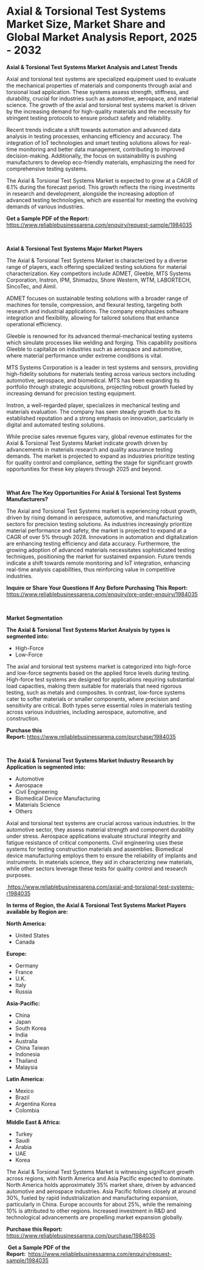 <p><h1>Axial & Torsional Test Systems Market Size, Market Share and Global Market Analysis Report, 2025 - 2032</h1></p><p><strong>Axial & Torsional Test Systems Market Analysis and Latest Trends</strong></p>
<p><p>Axial and torsional test systems are specialized equipment used to evaluate the mechanical properties of materials and components through axial and torsional load application. These systems assess strength, stiffness, and durability, crucial for industries such as automotive, aerospace, and material science. The growth of the axial and torsional test systems market is driven by the increasing demand for high-quality materials and the necessity for stringent testing protocols to ensure product safety and reliability.</p><p>Recent trends indicate a shift towards automation and advanced data analysis in testing processes, enhancing efficiency and accuracy. The integration of IoT technologies and smart testing solutions allows for real-time monitoring and better data management, contributing to improved decision-making. Additionally, the focus on sustainability is pushing manufacturers to develop eco-friendly materials, emphasizing the need for comprehensive testing systems.</p><p>The Axial & Torsional Test Systems Market is expected to grow at a CAGR of 6.1% during the forecast period. This growth reflects the rising investments in research and development, alongside the increasing adoption of advanced testing technologies, which are essential for meeting the evolving demands of various industries.</p></p>
<p><strong>Get a Sample PDF of the Report:&nbsp;</strong> <a href="https://www.reliablebusinessarena.com/enquiry/request-sample/1984035?utm_campaign=3577&utm_medium=2&utm_source=Github&utm_content=ia&utm_term=12042025&utm_id=axial-torsional-test-systems">https://www.reliablebusinessarena.com/enquiry/request-sample/1984035</a></p>
<p>&nbsp;</p>
<p><strong>Axial & Torsional Test Systems Major Market Players</strong></p>
<p><p>The Axial & Torsional Test Systems Market is characterized by a diverse range of players, each offering specialized testing solutions for material characterization. Key competitors include ADMET, Gleeble, MTS Systems Corporation, Instron, IPM, Shimadzu, Shore Western, WTM, LABORTECH, SincoTec, and Aimil.</p><p>ADMET focuses on sustainable testing solutions with a broader range of machines for tensile, compression, and flexural testing, targeting both research and industrial applications. The company emphasizes software integration and flexibility, allowing for tailored solutions that enhance operational efficiency.</p><p>Gleeble is renowned for its advanced thermal-mechanical testing systems which simulate processes like welding and forging. This capability positions Gleeble to capitalize on industries such as aerospace and automotive, where material performance under extreme conditions is vital.</p><p>MTS Systems Corporation is a leader in test systems and sensors, providing high-fidelity solutions for materials testing across various sectors including automotive, aerospace, and biomedical. MTS has been expanding its portfolio through strategic acquisitions, projecting robust growth fueled by increasing demand for precision testing equipment.</p><p>Instron, a well-regarded player, specializes in mechanical testing and materials evaluation. The company has seen steady growth due to its established reputation and a strong emphasis on innovation, particularly in digital and automated testing solutions.</p><p>While precise sales revenue figures vary, global revenue estimates for the Axial & Torsional Test Systems Market indicate growth driven by advancements in materials research and quality assurance testing demands. The market is projected to expand as industries prioritize testing for quality control and compliance, setting the stage for significant growth opportunities for these key players through 2025 and beyond.</p></p>
<p>&nbsp;</p>
<p><strong>What Are The Key Opportunities For Axial & Torsional Test Systems Manufacturers?</strong></p>
<p><p>The Axial and Torsional Test Systems market is experiencing robust growth, driven by rising demand in aerospace, automotive, and manufacturing sectors for precision testing solutions. As industries increasingly prioritize material performance and safety, the market is projected to expand at a CAGR of over 5% through 2028. Innovations in automation and digitalization are enhancing testing efficiency and data accuracy. Furthermore, the growing adoption of advanced materials necessitates sophisticated testing techniques, positioning the market for sustained expansion. Future trends indicate a shift towards remote monitoring and IoT integration, enhancing real-time analysis capabilities, thus reinforcing value in competitive industries.</p></p>
<p><strong>Inquire or Share Your Questions If Any Before Purchasing This Report:</strong> <a href="https://www.reliablebusinessarena.com/enquiry/pre-order-enquiry/1984035?utm_campaign=3577&utm_medium=2&utm_source=Github&utm_content=ia&utm_term=12042025&utm_id=axial-torsional-test-systems">https://www.reliablebusinessarena.com/enquiry/pre-order-enquiry/1984035</a></p>
<p>&nbsp;</p>
<p><strong>Market Segmentation</strong></p>
<p><strong>The Axial & Torsional Test Systems Market Analysis by types is segmented into:</strong></p>
<p><ul><li>High-Force</li><li>Low-Force</li></ul></p>
<p><p>The axial and torsional test systems market is categorized into high-force and low-force segments based on the applied force levels during testing. High-force test systems are designed for applications requiring substantial load capacities, making them suitable for materials that need rigorous testing, such as metals and composites. In contrast, low-force systems cater to softer materials or smaller components, where precision and sensitivity are critical. Both types serve essential roles in materials testing across various industries, including aerospace, automotive, and construction.</p></p>
<p><strong>Purchase this Report:&nbsp;</strong><a href="https://www.reliablebusinessarena.com/purchase/1984035?utm_campaign=3577&utm_medium=2&utm_source=Github&utm_content=ia&utm_term=12042025&utm_id=axial-torsional-test-systems">https://www.reliablebusinessarena.com/purchase/1984035</a></p>
<p>&nbsp;</p>
<p><strong>The Axial & Torsional Test Systems Market Industry Research by Application is segmented into:</strong></p>
<p><ul><li>Automotive</li><li>Aerospace</li><li>Civil Engineering</li><li>Biomedical Device Manufacturing</li><li>Materials Science</li><li>Others</li></ul></p>
<p><p>Axial and torsional test systems are crucial across various industries. In the automotive sector, they assess material strength and component durability under stress. Aerospace applications evaluate structural integrity and fatigue resistance of critical components. Civil engineering uses these systems for testing construction materials and assemblies. Biomedical device manufacturing employs them to ensure the reliability of implants and instruments. In materials science, they aid in characterizing new materials, while other sectors leverage these tests for quality control and research purposes.</p></p>
<p><a href="https://www.reliablebusinessarena.com/axial-and-torsional-test-systems-r1984035?utm_campaign=3577&utm_medium=2&utm_source=Github&utm_content=ia&utm_term=12042025&utm_id=axial-torsional-test-systems">&nbsp;https://www.reliablebusinessarena.com/axial-and-torsional-test-systems-r1984035</a></p>
<p><strong>In terms of Region, the Axial & Torsional Test Systems Market Players available by Region are:</strong></p>
<p>
    <p> <strong> North America: </strong>
        <ul>
            <li>United States</li>
            <li>Canada</li>
        </ul>
        </p> 
    <p> <strong> Europe: </strong>
        <ul>
            <li>Germany</li>
            <li>France</li>
            <li>U.K.</li>
            <li>Italy</li>
            <li>Russia</li>
        </ul>
        </p> 
    <p> <strong> Asia-Pacific: </strong>
        <ul>
            <li>China</li>
            <li>Japan</li>
            <li>South Korea</li>
            <li>India</li>
            <li>Australia</li>
            <li>China Taiwan</li>
            <li>Indonesia</li>
            <li>Thailand</li>
            <li>Malaysia</li>
        </ul>
        </p> 
    <p> <strong> Latin America: </strong>
        <ul>
            <li>Mexico</li>
            <li>Brazil</li>
            <li>Argentina Korea</li>
            <li>Colombia</li>
        </ul>
        </p> 
    <p> <strong> Middle East & Africa: </strong>
        <ul>
            <li>Turkey</li>
            <li>Saudi</li>
            <li>Arabia</li>
            <li>UAE</li>
            <li>Korea</li>
        </ul>
    </p>
    </p>
<p><p>The Axial & Torsional Test Systems Market is witnessing significant growth across regions, with North America and Asia Pacific expected to dominate. North America holds approximately 35% market share, driven by advanced automotive and aerospace industries. Asia Pacific follows closely at around 30%, fueled by rapid industrialization and manufacturing expansion, particularly in China. Europe accounts for about 25%, while the remaining 10% is attributed to other regions. Increased investment in R&D and technological advancements are propelling market expansion globally.</p></p>
<p><strong>Purchase this Report: </strong><a href="https://www.reliablebusinessarena.com/purchase/1984035?utm_campaign=3577&utm_medium=2&utm_source=Github&utm_content=ia&utm_term=12042025&utm_id=axial-torsional-test-systems">https://www.reliablebusinessarena.com/purchase/1984035</a></p>
<p>&nbsp;<strong>Get a Sample PDF of the Report:&nbsp;&nbsp;</strong><a href="https://www.reliablebusinessarena.com/enquiry/request-sample/1984035?utm_campaign=3577&utm_medium=2&utm_source=Github&utm_content=ia&utm_term=12042025&utm_id=axial-torsional-test-systems">https://www.reliablebusinessarena.com/enquiry/request-sample/1984035</a></p>
<p><strong></strong></p>
<p><p></p><p></p><p></p></p>